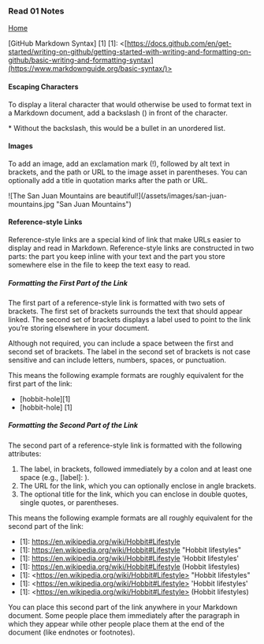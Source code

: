 ### Read 01 Notes

[Home](README.md)

[GitHub Markdown Syntax] [1]
[1]: <[https://docs.github.com/en/get-started/writing-on-github/getting-started-with-writing-and-formatting-on-github/basic-writing-and-formatting-syntax](https://www.markdownguide.org/basic-syntax/)>

#### Escaping Characters
To display a literal character that would otherwise be used to format text in a Markdown document, add a backslash (\) in front of the character.

\* Without the backslash, this would be a bullet in an unordered list.

#### Images

To add an image, add an exclamation mark (!), followed by alt text in brackets, and the path or URL to the image asset in parentheses. You can optionally add a title in quotation marks after the path or URL.

\!\[The San Juan Mountains are beautiful!](/assets/images/san-juan-mountains.jpg "San Juan Mountains")

#### Reference-style Links

Reference-style links are a special kind of link that make URLs easier to display and read in Markdown. Reference-style links are constructed in two parts: the part you keep inline with your text and the part you store somewhere else in the file to keep the text easy to read.

##### Formatting the First Part of the Link
The first part of a reference-style link is formatted with two sets of brackets. The first set of brackets surrounds the text that should appear linked. The second set of brackets displays a label used to point to the link you’re storing elsewhere in your document.

Although not required, you can include a space between the first and second set of brackets. The label in the second set of brackets is not case sensitive and can include letters, numbers, spaces, or punctuation.

This means the following example formats are roughly equivalent for the first part of the link:

* \[hobbit-hole]\[1]
* \[hobbit-hole] \[1]

##### Formatting the Second Part of the Link
The second part of a reference-style link is formatted with the following attributes:

1. The label, in brackets, followed immediately by a colon and at least one space (e.g., [label]: ).
2. The URL for the link, which you can optionally enclose in angle brackets.
3. The optional title for the link, which you can enclose in double quotes, single quotes, or parentheses.

This means the following example formats are all roughly equivalent for the second part of the link:

* \[1]: https://en.wikipedia.org/wiki/Hobbit#Lifestyle
* \[1]: https://en.wikipedia.org/wiki/Hobbit#Lifestyle "Hobbit lifestyles"
* \[1]: https://en.wikipedia.org/wiki/Hobbit#Lifestyle 'Hobbit lifestyles'
* \[1]: https://en.wikipedia.org/wiki/Hobbit#Lifestyle (Hobbit lifestyles)
* \[1]: \<https://en.wikipedia.org/wiki/Hobbit#Lifestyle> "Hobbit lifestyles"
* \[1]: \<https://en.wikipedia.org/wiki/Hobbit#Lifestyle> 'Hobbit lifestyles'
* \[1]: \<https://en.wikipedia.org/wiki/Hobbit#Lifestyle> (Hobbit lifestyles)

You can place this second part of the link anywhere in your Markdown document. Some people place them immediately after the paragraph in which they appear while other people place them at the end of the document (like endnotes or footnotes).
